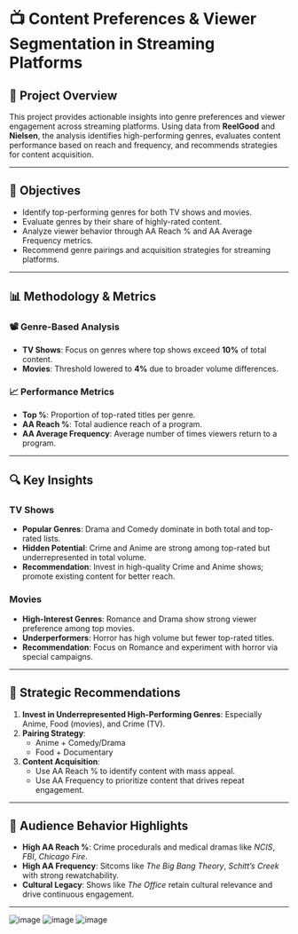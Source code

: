 
# 📺 Content Preferences & Viewer Segmentation in Streaming Platforms

## 📌 Project Overview

This project provides actionable insights into genre preferences and viewer engagement across streaming platforms. Using data from **ReelGood** and **Nielsen**, the analysis identifies high-performing genres, evaluates content performance based on reach and frequency, and recommends strategies for content acquisition.

---

## 🎯 Objectives

- Identify top-performing genres for both TV shows and movies.
- Evaluate genres by their share of highly-rated content.
- Analyze viewer behavior through AA Reach % and AA Average Frequency metrics.
- Recommend genre pairings and acquisition strategies for streaming platforms.

---

## 📊 Methodology & Metrics

### 📽️ Genre-Based Analysis
- **TV Shows**: Focus on genres where top shows exceed **10%** of total content.
- **Movies**: Threshold lowered to **4%** due to broader volume differences.

### 📈 Performance Metrics
- **Top %**: Proportion of top-rated titles per genre.
- **AA Reach %**: Total audience reach of a program.
- **AA Average Frequency**: Average number of times viewers return to a program.

---

## 🔍 Key Insights

### TV Shows
- **Popular Genres**: Drama and Comedy dominate in both total and top-rated lists.
- **Hidden Potential**: Crime and Anime are strong among top-rated but underrepresented in total volume.
- **Recommendation**: Invest in high-quality Crime and Anime shows; promote existing content for better reach.

### Movies
- **High-Interest Genres**: Romance and Drama show strong viewer preference among top movies.
- **Underperformers**: Horror has high volume but fewer top-rated titles.
- **Recommendation**: Focus on Romance and experiment with horror via special campaigns.

---

## 🎯 Strategic Recommendations

1. **Invest in Underrepresented High-Performing Genres**: Especially Anime, Food (movies), and Crime (TV).
2. **Pairing Strategy**: 
   - Anime + Comedy/Drama
   - Food + Documentary
3. **Content Acquisition**:
   - Use AA Reach % to identify content with mass appeal.
   - Use AA Frequency to prioritize content that drives repeat engagement.

---

## 🧠 Audience Behavior Highlights

- **High AA Reach %**: Crime procedurals and medical dramas like *NCIS*, *FBI*, *Chicago Fire*.
- **High AA Frequency**: Sitcoms like *The Big Bang Theory*, *Schitt’s Creek* with strong rewatchability.
- **Cultural Legacy**: Shows like *The Office* retain cultural relevance and drive continuous engagement.

---
![image](https://github.com/user-attachments/assets/c270cfef-0b66-40fc-9428-ddf5235ecd2a)
![image](https://github.com/user-attachments/assets/6493b4c3-c54f-430d-aa3e-009da6065396)
![image](https://github.com/user-attachments/assets/8445eb53-3228-49a4-803b-4e30cc7e49e9)


